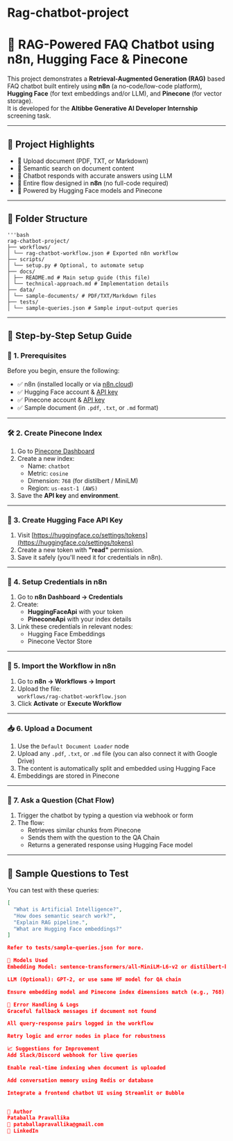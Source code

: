 # Rag-chatbot-project
# 🤖 RAG-Powered FAQ Chatbot using n8n, Hugging Face & Pinecone

This project demonstrates a **Retrieval-Augmented Generation (RAG)** based FAQ chatbot built entirely using **n8n** (a no-code/low-code platform), **Hugging Face** (for text embeddings and/or LLM), and **Pinecone** (for vector storage).  
It is developed for the **Altibbe Generative AI Developer Internship** screening task.

---

## 📌 Project Highlights

- 📄 Upload document (PDF, TXT, or Markdown)
- 🔎 Semantic search on document content
- 💬 Chatbot responds with accurate answers using LLM
- 🔁 Entire flow designed in **n8n** (no full-code required)
- 🧠 Powered by Hugging Face models and Pinecone

---

## 📁 Folder Structure

    '''bash
    rag-chatbot-project/
    ├── workflows/
    │ └── rag-chatbot-workflow.json # Exported n8n workflow
    ├── scripts/
    │ └── setup.py # Optional, to automate setup
    ├── docs/
    │ ├── README.md # Main setup guide (this file)
    │ └── technical-approach.md # Implementation details
    ├── data/
    │ └── sample-documents/ # PDF/TXT/Markdown files
    ├── tests/
    │ └── sample-queries.json # Sample input-output queries


---

## 🚀 Step-by-Step Setup Guide

### 🧩 1. Prerequisites

Before you begin, ensure the following:

- ✅ n8n (installed locally or via [n8n.cloud](https://n8n.io))
- ✅ Hugging Face account & [API key](https://huggingface.co/settings/tokens)
- ✅ Pinecone account & [API key](https://app.pinecone.io/)
- ✅ Sample document (in `.pdf`, `.txt`, or `.md` format)

---

### 🛠️ 2. Create Pinecone Index

1. Go to [Pinecone Dashboard](https://app.pinecone.io/)
2. Create a new index:
   - Name: `chatbot`
   - Metric: `cosine`
   - Dimension: `768` (for distilbert / MiniLM)
   - Region: `us-east-1 (AWS)`
3. Save the **API key** and **environment**.

---

### 🧠 3. Create Hugging Face API Key

1. Visit [https://huggingface.co/settings/tokens](https://huggingface.co/settings/tokens)
2. Create a new token with **"read"** permission.
3. Save it safely (you'll need it for credentials in n8n).

---

### 🧪 4. Setup Credentials in n8n

1. Go to **n8n Dashboard → Credentials**
2. Create:
   - **HuggingFaceApi** with your token
   - **PineconeApi** with your index details
3. Link these credentials in relevant nodes:
   - Hugging Face Embeddings
   - Pinecone Vector Store

---

### 🧰 5. Import the Workflow in n8n

1. Go to **n8n → Workflows → Import**
2. Upload the file:  
   `workflows/rag-chatbot-workflow.json`
3. Click **Activate** or **Execute Workflow**

---

### 📥 6. Upload a Document

1. Use the `Default Document Loader` node
2. Upload any `.pdf`, `.txt`, or `.md` file (you can also connect it with Google Drive)
3. The content is automatically split and embedded using Hugging Face
4. Embeddings are stored in Pinecone

---

### 💬 7. Ask a Question (Chat Flow)

1. Trigger the chatbot by typing a question via webhook or form
2. The flow:
   - Retrieves similar chunks from Pinecone
   - Sends them with the question to the QA Chain
   - Returns a generated response using Hugging Face model

---

## 📌 Sample Questions to Test

You can test with these queries:

```json
[
  "What is Artificial Intelligence?",
  "How does semantic search work?",
  "Explain RAG pipeline.",
  "What are Hugging Face embeddings?"
]

Refer to tests/sample-queries.json for more.

🧠 Models Used
Embedding Model: sentence-transformers/all-MiniLM-L6-v2 or distilbert-base-nli-mean-tokens

LLM (Optional): GPT-2, or use same HF model for QA chain

Ensure embedding model and Pinecone index dimensions match (e.g., 768).

🧯 Error Handling & Logs
Graceful fallback messages if document not found

All query-response pairs logged in the workflow

Retry logic and error nodes in place for robustness

📈 Suggestions for Improvement
Add Slack/Discord webhook for live queries

Enable real-time indexing when document is uploaded

Add conversation memory using Redis or database

Integrate a frontend chatbot UI using Streamlit or Bubble


👤 Author
Pataballa Pravallika
📧 pataballapravallika@gmail.com
🔗 LinkedIn
